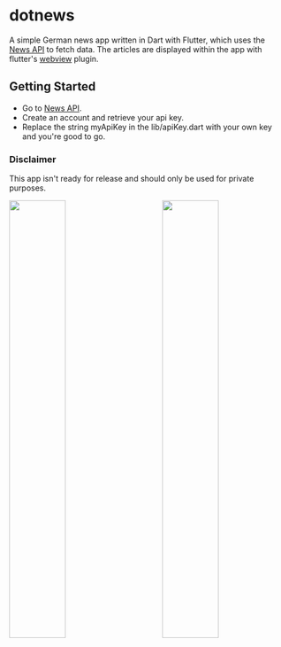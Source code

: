 # dotnews

A simple German news app written in Dart with Flutter, which uses the <a href="https://newsapi.org/">News API</a> to fetch data. 
The articles are displayed within the app with flutter's <a href="https://pub.dev/packages/webview_flutter">webview</a> plugin. 

## Getting Started

- Go to <a href="https://newsapi.org/">News API</a>.
- Create an account and retrieve your api key.
- Replace the string myApiKey in the lib/apiKey.dart with your own key and you're good to go.

### Disclaimer

This app isn't ready for release and should only be used for private purposes.

<img align="left" src="https://i.imgur.com/6aJlpI1.jpg" width="45%">
<img align="right" src="https://i.imgur.com/Pv5vUms.jpg" width="45%">



